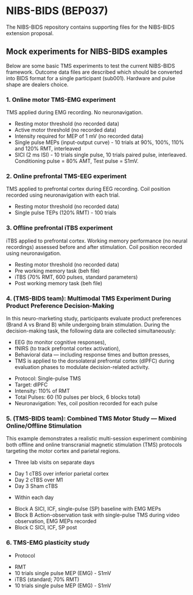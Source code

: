 # NIBS-BIDS (BEP037)

The NIBS-BIDS repository contains supporting files for the NIBS-BIDS extension proposal.

## Mock experiments for NIBS-BIDS examples

Below are some basic TMS experiments to test the current NIBS-BIDS framework.
Outcome data files are described which should be converted into BIDS format
for a single participant (sub001). Hardware and pulse shape are dealers choice.

### 1. Online motor TMS-EMG experiment
TMS applied during EMG recording. No neuronavigation.

* Resting motor threshold (no recorded data) 
* Active motor threshold (no recorded data)
* Intensity required for MEP of 1 mV (no recorded data)
* Single pulse MEPs (input-output curve) - 10 trials at 90%, 100%, 110% and 120% RMT, interleaved
* SICI (2 ms ISI) - 10 trials single pulse, 10 trials paired pulse, interleaved. Conditioning pulse = 80% AMT, Test pulse = S1mV.

### 2. Online prefrontal TMS-EEG experiment
TMS applied to prefrontal cortex during EEG recording. Coil position recorded using neuronavigation
with each trial. 

* Resting motor threshold (no recorded data) 
* Single pulse TEPs (120% RMT) - 100 trials

### 3. Offline prefrontal iTBS experiment
iTBS applied to prefrontal cortex. Working memory performance (no neural recordings)
assessed before and after stimulation. Coil position recorded using neuronavigation.

* Resting motor threshold (no recorded data) 
* Pre working memory task (beh file)
* iTBS (70% RMT, 600 pulses, standard parameters)
* Post working memory task (beh file)

### 4. (TMS-BIDS team): Multimodal TMS Experiment During Product Preference Decision-Making
In this neuro-marketing study, participants evaluate product preferences (Brand A vs Brand B) while undergoing brain stimulation.
During the decision-making task, the following data are collected simultaneously:
- EEG (to monitor cognitive responses),
- fNIRS (to track prefrontal cortex activation),
- Behavioral data — including response times and button presses,
- TMS is applied to the dorsolateral prefrontal cortex (dlPFC) during evaluation phases to modulate decision-related activity.

* Protocol: Single-pulse TMS
* Target: dlPFC 
* Intensity: 110% of RMT
* Total Pulses: 60 (10 pulses per block, 6 blocks total)
* Neuronavigation: Yes, coil position recorded for each pulse

### 5. (TMS-BIDS team): Combined TMS Motor Study — Mixed Online/Offline Stimulation
This example demonstrates a realistic multi-session experiment combining both offline and online transcranial magnetic stimulation (TMS) protocols targeting the motor cortex and parietal regions.

* Three lab visits on separate days
- Day 1 cTBS over inferior parietal cortex
- Day 2 cTBS over M1
- Day 3 Sham cTBS

* Within each day
- Block A SICI, ICF, single-pulse (SP) baseline with EMG MEPs
- Block B Action-observation task with single-pulse TMS during video observation, EMG MEPs recorded
- Block C SICI, ICF, SP post

### 6. TMS-EMG plasticity study

* Protocol
- RMT
- 10 trials single pulse MEP (EMG) - S1mV
- iTBS (standard; 70% RMT)
- 10 trials single pulse MEP (EMG) - S1mV

